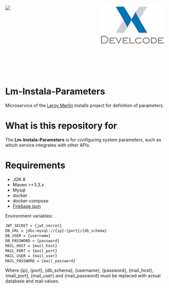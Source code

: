 <img width=40% align="left" src="https://github.com/leroy-merlin-br/jobs/blob/master/logo.png">
<img width=40% align="right" src="https://github.com/elton-develcode/images/blob/master/logos/develcode2.png">


</br></br></br></br></br></br></br></br></br></br></br></br>

# Lm-Instala-Parameters

Microservice of the [Leroy Merlin](https://www.leroymerlin.com.br/) installs project for definition of parameters.

# What is this repository for

The **Lm-Instala-Parameters** is for configuring system parameters, such as which service integrates with other APIs.

# Requirements

- JDK 8
- Maven >=3.3.x
- Mysql
- docker
- docker-compose
- [Firebase json](DEVELOPERS.md)

Environment variables:

    JWT_SECRET = {jwt_secret}
	DB_URL = jdbc:mysql://{ip}:{port}/{db_schema} 
	DB_USER = {username}
	DB_PASSWORD = {password}
	MAIL_HOST = {mail_host}
	MAIL_PORT = {mail_port}
	MAIL_USER = {mail_user}
	MAIL_PASSWORD = {mail_password}

Where {ip}, {port}, {db_schema}, {username}, {password}, {mail_host}, {mail_port}, {mail_user} and
{mail_password} must be replaced with actual database and mail values.
